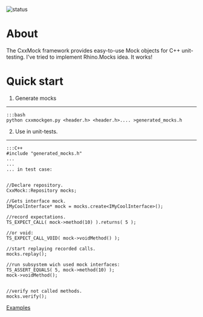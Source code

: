 ![status](https://travis-ci.org/comm644/cxxmock.svg?branch=master)

About 
==================================

The CxxMock framework provides easy-to-use Mock objects for C++ unit-testing. I've tried to implement Rhino.Mocks idea. It works!


Quick start
===================================

1. Generate mocks
--------------------------

~~~~~~~~~~~~~~~~~~~~~~~~~~~~~~~~
:::bash
python cxxmockgen.py <header.h> <header.h>.... >generated_mocks.h
~~~~~~~~~~~~~~~~~~~~~~~~~~~~~~~~


2. Use in unit-tests.
--------------------------------

~~~~~~~~~~~~~~~~~~~~~~
:::C++
#include "generated_mocks.h"
...
...
... in test case:


//Declare repository.
CxxMock::Repository mocks;

//Gets interface mock.
IMyCoolInterface* mock = mocks.create<IMyCoolInterface>();

//record expectations.
TS_EXPECT_CALL( mock->method(10) ).returns( 5 );

//or void:
TS_EXPECT_CALL_VOID( mock->voidMethod() );

//start replaying recorded calls.
mocks.replay();

//run subsystem wich used mock interfaces:
TS_ASSERT_EQUALS( 5, mock->method(10) );
mock->voidMethod();


//verify not called methods.
mocks.verify();
~~~~~~~~~~~~~~~~~~~~~~


[Examples](docs/examples.md)
